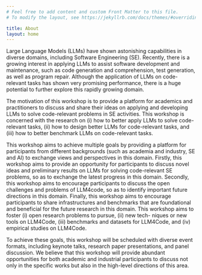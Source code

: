 ```yaml
---
# Feel free to add content and custom Front Matter to this file.
# To modify the layout, see https://jekyllrb.com/docs/themes/#overriding-theme-defaults

title: About
layout: home
---
```


Large Language Models (LLMs) have shown astonishing capabilities in diverse domains, including Software Engineering (SE). Recently, there is a growing interest in applying LLMs to assist software development and maintenance, such as code generation and comprehension, test generation, as well as program repair. Although the application of LLMs on code-relevant tasks has shown very promising performance, there is a huge potential to further explore this rapidly growing domain.

The motivation of this workshop is to provide a platform for academics and practitioners to discuss and share their ideas on applying and developing LLMs to solve code-relevant problems in SE activities. This workshop is concerned with the research on (i) how to better apply LLMs to solve code-relevant tasks, (ii) how to design better LLMs for code-relevant tasks, and (iii) how to better benchmark LLMs on code-relevant tasks.

This workshop aims to achieve multiple goals by providing a platform for participants from different backgrounds (such as academia and industry, SE and AI) to exchange views and perspectives in this domain. Firstly, this workshop aims to provide an opportunity for participants to discuss novel ideas and preliminary results on LLMs for solving code-relevant SE problems, so as to exchange the latest progress in this domain. Secondly, this workshop aims to encourage participants to discuss the open challenges and problems of LLM4code, so as to identify important future directions in this domain. Finally, this workshop aims to encourage participants to share infrastructures and benchmarks that are foundational and beneficial for the future research in this domain. This workshop aims to foster (i) open research problems to pursue, (ii) new tech- niques or new tools on LLM4Code, (iii) benchmarks and datasets for LLM4Code, and (iv) empirical studies on LLM4Code.

To achieve these goals, this workshop will be scheduled with diverse event formats, including keynote talks, research paper presentations, and panel discussion. We believe that this workshop will provide abundant opportunities for both academic and industrial participants to discuss not only in the specific works but also in the high-level directions of this area.

<!-- Large Language Models (LLMs), which are large-scale models being trained on massive textual corpora, have achieved significant advances in various domains, including Software Engineering (SE). Recently, there is an increasing number of papers on leveraging LLMs to assist software development and maintenance tasks, such as code generation, code comprehension, test generation, as well as program repair, demonstrating a huge potential of LLMs in many code-related SE tasks. While the fast development of LLMs promises to impact various domains in software engineering, the majority of these LLM advances are currently taking place in communities outside of software engineering, such as the NLP community, who may not be fully aware of or able to address the distinct challenges posed by software engineering contexts. -->

<!-- ## Code

```python
def nate() -> str:
    return "Nate"
print(nate() + "cows")
```


## Lists

- Item 1
- Item 2
  - Item 2.1

## Maths

$$
\mathbb K\mathit{aTeX}
$$

## Tables

| Tables        | Are           | Cool  |
| ------------- |:-------------:| -----:|
| col 3 is      | right-aligned | $1600 | -->
